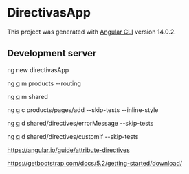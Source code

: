 # DirectivasApp

This project was generated with [Angular CLI](https://github.com/angular/angular-cli) version 14.0.2.

## Development server

ng new directivasApp

ng g m products --routing

ng g m shared

ng g c products/pages/add --skip-tests --inline-style

ng g d shared/directives/errorMessage --skip-tests

ng g d shared/directives/customIf --skip-tests

https://angular.io/guide/attribute-directives

https://getbootstrap.com/docs/5.2/getting-started/download/